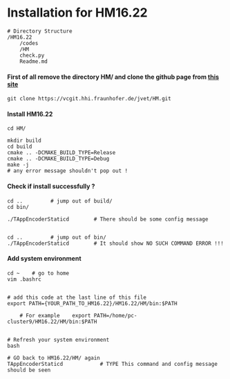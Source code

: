 # Installation for HM16.22

    # Directory Structure
    /HM16.22
        /codes
        /HM
        check.py
        Readme.md

#### First of all remove the directory HM/ and clone the github page from [this site](https://vcgit.hhi.fraunhofer.de/jvet/HM/-/tree/master?ref_type=heads)

    git clone https://vcgit.hhi.fraunhofer.de/jvet/HM.git
    
#### Install HM16.22

    cd HM/
    
    mkdir build
    cd build
    cmake .. -DCMAKE_BUILD_TYPE=Release
    cmake .. -DCMAKE_BUILD_TYPE=Debug
    make -j
    # any error message shouldn't pop out !
    
#### Check if install successfully ?
    
    cd ..         # jump out of build/
    cd bin/
    
    ./TAppEncoderStaticd        # There should be some config message
    
    
    cd ..         # jump out of bin/
    ./TAppEncoderStaticd        # It should show NO SUCH COMMAND ERROR !!!
    
#### Add system environment
    
    cd ~    # go to home
    vim .bashrc
    
    
    # add this code at the last line of this file
    export PATH={YOUR_PATH_TO_HM16.22}/HM16.22/HM/bin:$PATH
    
        # For example    export PATH=/home/pc-cluster9/HM16.22/HM/bin:$PATH
    
    
    # Refresh your system environment
    bash
    
    # GO back to HM16.22/HM/ again
    TAppEncoderStaticd            # TYPE This command and config message should be seen